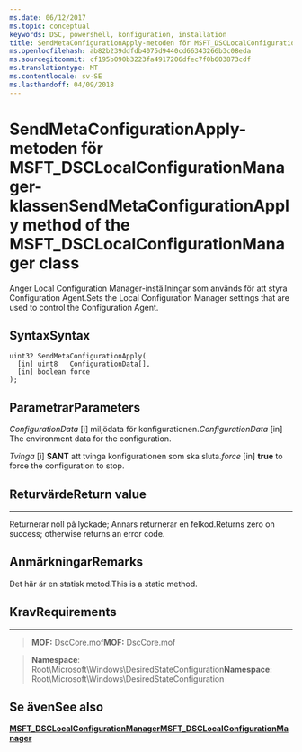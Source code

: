 ```yaml
---
ms.date: 06/12/2017
ms.topic: conceptual
keywords: DSC, powershell, konfiguration, installation
title: SendMetaConfigurationApply-metoden för MSFT_DSCLocalConfigurationManager-klassen
ms.openlocfilehash: ab82b239ddfdb4075d9440cd66343266b3c08eda
ms.sourcegitcommit: cf195b090b3223fa4917206dfec7f0b603873cdf
ms.translationtype: MT
ms.contentlocale: sv-SE
ms.lasthandoff: 04/09/2018
---
```

# <a name="sendmetaconfigurationapply-method-of-the-msftdsclocalconfigurationmanager-class"></a><span data-ttu-id="cdb94-103">SendMetaConfigurationApply-metoden för MSFT_DSCLocalConfigurationManager-klassen</span><span class="sxs-lookup"><span data-stu-id="cdb94-103">SendMetaConfigurationApply method of the MSFT_DSCLocalConfigurationManager class</span></span>

<span data-ttu-id="cdb94-104">Anger Local Configuration Manager-inställningar som används för att styra Configuration Agent.</span><span class="sxs-lookup"><span data-stu-id="cdb94-104">Sets the Local Configuration Manager settings that are used to control the Configuration Agent.</span></span>

<a name="syntax"></a><span data-ttu-id="cdb94-105">Syntax</span><span class="sxs-lookup"><span data-stu-id="cdb94-105">Syntax</span></span>
------

```mof
uint32 SendMetaConfigurationApply(
  [in] uint8   ConfigurationData[],
  [in] boolean force
);
```

<a name="parameters"></a><span data-ttu-id="cdb94-106">Parametrar</span><span class="sxs-lookup"><span data-stu-id="cdb94-106">Parameters</span></span>
----------

<span data-ttu-id="cdb94-107">*ConfigurationData* \[i\] miljödata för konfigurationen.</span><span class="sxs-lookup"><span data-stu-id="cdb94-107">*ConfigurationData* \[in\] The environment data for the configuration.</span></span>

<span data-ttu-id="cdb94-108">*Tvinga* \[i\] **SANT** att tvinga konfigurationen som ska sluta.</span><span class="sxs-lookup"><span data-stu-id="cdb94-108">*force* \[in\] **true** to force the configuration to stop.</span></span>

## <a name="return-value"></a><span data-ttu-id="cdb94-109">Returvärde</span><span class="sxs-lookup"><span data-stu-id="cdb94-109">Return value</span></span>
------------

<span data-ttu-id="cdb94-110">Returnerar noll på lyckade; Annars returnerar en felkod.</span><span class="sxs-lookup"><span data-stu-id="cdb94-110">Returns zero on success; otherwise returns an error code.</span></span>

## <a name="remarks"></a><span data-ttu-id="cdb94-111">Anmärkningar</span><span class="sxs-lookup"><span data-stu-id="cdb94-111">Remarks</span></span>

<span data-ttu-id="cdb94-112">Det här är en statisk metod.</span><span class="sxs-lookup"><span data-stu-id="cdb94-112">This is a static method.</span></span>

## <a name="requirements"></a><span data-ttu-id="cdb94-113">Krav</span><span class="sxs-lookup"><span data-stu-id="cdb94-113">Requirements</span></span>
------------
><span data-ttu-id="cdb94-114">**MOF:** DscCore.mof</span><span class="sxs-lookup"><span data-stu-id="cdb94-114">**MOF:** DscCore.mof</span></span>

><span data-ttu-id="cdb94-115">**Namespace**: Root\Microsoft\Windows\DesiredStateConfiguration</span><span class="sxs-lookup"><span data-stu-id="cdb94-115">**Namespace**: Root\Microsoft\Windows\DesiredStateConfiguration</span></span>


## <a name="see-also"></a><span data-ttu-id="cdb94-116">Se även</span><span class="sxs-lookup"><span data-stu-id="cdb94-116">See also</span></span>


[<span data-ttu-id="cdb94-117">**MSFT_DSCLocalConfigurationManager**</span><span class="sxs-lookup"><span data-stu-id="cdb94-117">**MSFT_DSCLocalConfigurationManager**</span></span>](msft-dsclocalconfigurationmanager.md)